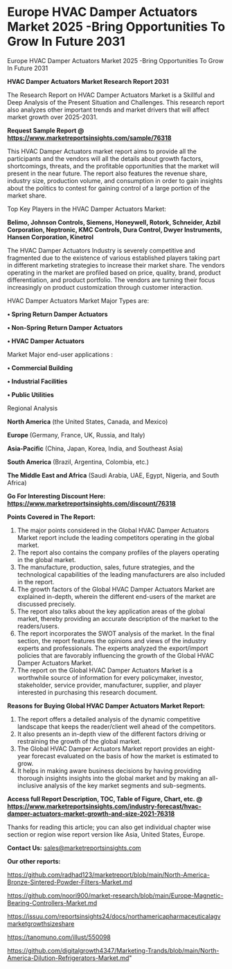 # Europe HVAC Damper Actuators Market 2025 -Bring Opportunities To Grow In Future 2031
 Europe HVAC Damper Actuators Market 2025 -Bring Opportunities To Grow In Future 2031

<strong>HVAC Damper Actuators Market Research Report 2031</strong>

The Research Report on HVAC Damper Actuators Market is a Skillful and Deep Analysis of the Present Situation and Challenges. This research report also analyzes other important trends and market drivers that will affect market growth over 2025-2031.

<strong>Request Sample Report @ <a href=https://www.marketreportsinsights.com/sample/76318>https://www.marketreportsinsights.com/sample/76318</a></strong>

This HVAC Damper Actuators market report aims to provide all the participants and the vendors will all the details about growth factors, shortcomings, threats, and the profitable opportunities that the market will present in the near future. The report also features the revenue share, industry size, production volume, and consumption in order to gain insights about the politics to contest for gaining control of a large portion of the market share.

Top Key Players in the HVAC Damper Actuators Market:

<strong>Belimo, Johnson Controls, Siemens, Honeywell, Rotork, Schneider, Azbil Corporation, Neptronic, KMC Controls, Dura Control, Dwyer Instruments, Hansen Corporation, Kinetrol</strong>

The HVAC Damper Actuators Industry is severely competitive and fragmented due to the existence of various established players taking part in different marketing strategies to increase their market share. The vendors operating in the market are profiled based on price, quality, brand, product differentiation, and product portfolio. The vendors are turning their focus increasingly on product customization through customer interaction.

HVAC Damper Actuators Market Major Types are:

<strong>• Spring Return Damper Actuators

• Non-Spring Return Damper Actuators

• HVAC Damper Actuators</strong>

Market Major end-user applications :

<strong>• Commercial Building

• Industrial Facilities

• Public Utilities</strong>

Regional Analysis

</u><strong><b>North America</b></strong> (the United States, Canada, and Mexico)

<strong><b>Europe </b></strong>(Germany, France, UK, Russia, and Italy)

<strong><b>Asia-Pacific</b></strong> (China, Japan, Korea, India, and Southeast Asia)

<strong><b>South America</b></strong> (Brazil, Argentina, Colombia, etc.)

<strong><b>The Middle East and Africa</b></strong> (Saudi Arabia, UAE, Egypt, Nigeria, and South Africa)

<strong>Go For Interesting Discount Here: <a href=https://www.marketreportsinsights.com/discount/76318>https://www.marketreportsinsights.com/discount/76318</a></strong>

<strong>Points Covered in The Report:</strong>
<ol>
  <li>The major points considered in the Global HVAC Damper Actuators Market report include the leading competitors operating in the global market.</li>
  <li>The report also contains the company profiles of the players operating in the global market.</li>
  <li>The manufacture, production, sales, future strategies, and the technological capabilities of the leading manufacturers are also included in the report.</li>
  <li>The growth factors of the Global HVAC Damper Actuators Market are explained in-depth, wherein the different end-users of the market are discussed precisely.</li>
  <li>The report also talks about the key application areas of the global market, thereby providing an accurate description of the market to the readers/users.</li>
  <li>The report incorporates the SWOT analysis of the market. In the final section, the report features the opinions and views of the industry experts and professionals. The experts analyzed the export/import policies that are favorably influencing the growth of the Global HVAC Damper Actuators Market.</li>
  <li>The report on the Global HVAC Damper Actuators Market is a worthwhile source of information for every policymaker, investor, stakeholder, service provider, manufacturer, supplier, and player interested in purchasing this research document.</li>
</ol>
<strong>Reasons for Buying Global HVAC Damper Actuators Market Report:</strong>

<ol>
  <li>The report offers a detailed analysis of the dynamic competitive landscape that keeps the reader/client well ahead of the competitors.</li>
  <li>It also presents an in-depth view of the different factors driving or restraining the growth of the global market.</li>
  <li>The Global HVAC Damper Actuators Market report provides an eight-year forecast evaluated on the basis of how the market is estimated to grow.</li>
  <li>It helps in making aware business decisions by having providing thorough insights insights into the global market and by making an all-inclusive analysis of the key market segments and sub-segments.</li>
</ol>
<strong>Access full Report Description, TOC, Table of Figure, Chart, etc. @ <a href=https://www.marketreportsinsights.com/industry-forecast/hvac-damper-actuators-market-growth-and-size-2021-76318>https://www.marketreportsinsights.com/industry-forecast/hvac-damper-actuators-market-growth-and-size-2021-76318</a></strong>


Thanks for reading this article; you can also get individual chapter wise section or region wise report version like Asia, United States, Europe.

<strong>Contact Us:</strong>
sales@marketreportsinsights.com

<strong>Our other reports:</strong>

<a href=https://github.com/radhad123/marketreport/blob/main/North-America-Bronze-Sintered-Powder-Filters-Market.md>https://github.com/radhad123/marketreport/blob/main/North-America-Bronze-Sintered-Powder-Filters-Market.md</a>

<a href=https://github.com/noori900/market-research/blob/main/Europe-Magnetic-Bearing-Controllers-Market.md>https://github.com/noori900/market-research/blob/main/Europe-Magnetic-Bearing-Controllers-Market.md</a>

<a href=https://issuu.com/reportsinsights24/docs/northamericapharmaceuticalagvmarketgrowthsizeshare>https://issuu.com/reportsinsights24/docs/northamericapharmaceuticalagvmarketgrowthsizeshare</a>

<a href=https://tanomuno.com/illust/550098>https://tanomuno.com/illust/550098</a>

<a href=https://github.com/digitalgrowth4347/Marketing-Trands/blob/main/North-America-Dilution-Refrigerators-Market.md>https://github.com/digitalgrowth4347/Marketing-Trands/blob/main/North-America-Dilution-Refrigerators-Market.md</a>"
